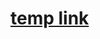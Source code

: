 
# [temp link](https://docs.google.com/presentation/d/1iVxyCVb2Vudbx5pOQpIG2OYMBMEi7ALaQVrKXr7mNGY/edit?usp=sharing)


